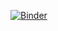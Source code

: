 [![Binder](https://mybinder.org/badge_logo.svg)](https://mybinder.org/v2/gh/LhTaira/first-pytorch-app/HEAD?urlpath=%2Fvoila%2Frender%2Flel3.ipynb)
